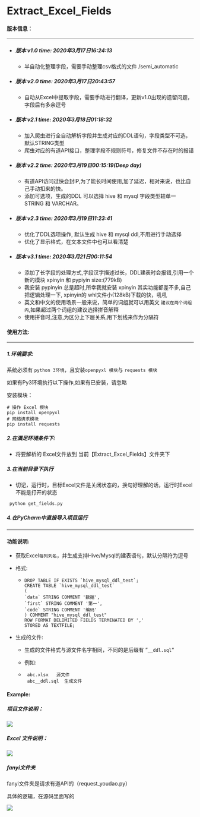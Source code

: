 # Extract_Excel_Fields

#### 版本信息：

-----

- ##### 版本 v1.0    time: 2020年3月17日16:24:13

  - 半自动化整理字段，需要手动整理csv格式的文件 /semi_automatic 

- ##### 版本 v2.0    time: 2020年3月17日20:43:57
  - 自动从Excel中提取字段，需要手动进行翻译，更新v1.0出现的遗留问题，字段后有多余逗号

- ##### 版本 v2.1    time: 2020年3月18日01:18:32
  - 加入爬虫进行全自动解析字段并生成对应的DDL语句，字段类型不可选，默认STRING类型
  - 爬虫对应的有道API接口，整理字段不规则符号，修复文件不存在时的报错

- ##### 版本 v2.2    time: 2020年3月19日00:15:19(Deep day)
  - 有道API访问过快会封IP,为了能长时间使用,加了延迟，相对来说，也比自己手动扣来的快。
  - 添加可选项，生成的DDL 可以选择 hive 和 mysql 字段类型较单一  STRING 和 VARCHAR。

- ##### 版本 v2.3    time: 2020年3月19日11:23:41
  - 优化了DDL选项操作, 默认生成 hive 和 mysql ddl,不用进行手动选择
  - 优化了显示格式，在文本文件中也可以看清楚
  
  
- ##### 版本 v3.1    time: 2020年3月21日00:11:54
  - 添加了长字段的处理方式,字段汉字描述过长，DDL建表时会报错,引用一个新的模块 xpinyin 和 pypiyin size:(779kB)
  - 我安装 pypinyin 总是超时,所幸我就安装 xpinyin 其实功能都差不多,自己把逻辑处理一下, xpinyin的 whl文件小(128kB)下载的快，吼吼
  - 英文和中文的使用场景一般来说，简单的词组就可以用英文 `建议在两个词组内`,如果超过两个词组的建议选择拼音解释
  - 使用拼音时,注意,为区分上下层关系,用下划线来作为分隔符
  
  

#### 使用方法:

----

##### 1.环境要求:

系统必须有 `python 3环境`，且安装`openpyxl 模块`与  `requests 模块`

如果有Py3环境执行以下操作,如果有已安装，请忽略

安装模块：        

```xml-dtd
# 操作 Excel 模块    
pip install openpyxl        
# 网络请求模块
pip install requests    
```

##### 2.在满足环境条件下:

- 将要解析的 Excel文件放到 当前【Extract_Excel_Fields】文件夹下

##### 3.在当前目录下执行

- 切记，运行时，目标Excel文件是关闭状态的，换句好理解的话，运行时Excel不能是打开的状态

```xml-dtd
 python get_fields.py
```

#####  4.在PyCharm中直接导入项目运行

----



#### 功能说明:

- 获取Excel`每列列名`，并生成支持Hive/Mysql的建表语句，默认分隔符为逗号

- 格式:

  - ```xml-dtd
    DROP TABLE IF EXISTS `hive_mysql_ddl_test`;
    CREATE TABLE `hive_mysql_ddl_test`
    (  
    `data` STRING COMMENT '数据', 
    `first` STRING COMMENT '第一', 
    `code` STRING COMMENT '编码'  
    ) COMMENT "hive_mysql_ddl_test"
    ROW FORMAT DELIMITED FIELDS TERMINATED BY ','
    STORED AS TEXTFILE;
    ```

- 生成的文件:     

  - 生成的文件格式与源文件名字相同，不同的是后缀有    ”`__ddl.sql`“    

  - 例如:        

  - ```xml-dtd
     abc.xlsx   源文件
     abc__ddl.sql  生成文件
    ```

    

#### Example:

##### 项目文件说明：

![](G:\ProgramFiles\SystemTools\markdownpad_ttrar\WordCach\Images\Extract_Excle_Fields\explain.png)



##### Excel 文件说明：

![](G:\ProgramFiles\SystemTools\markdownpad_ttrar\WordCach\Images\Extract_Excle_Fields\excle_file.png)



##### fanyi文件夹

fanyi文件夹是请求有道API的（request_youdao.py）

具体的逻辑，在源码里面写的

![](G:\ProgramFiles\SystemTools\markdownpad_ttrar\WordCach\Images\Extract_Excle_Fields\request_youdao.png)



